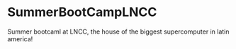 # SummerBootCampLNCC
Summer bootcaml at LNCC, the house of the biggest supercomputer in latin america!

